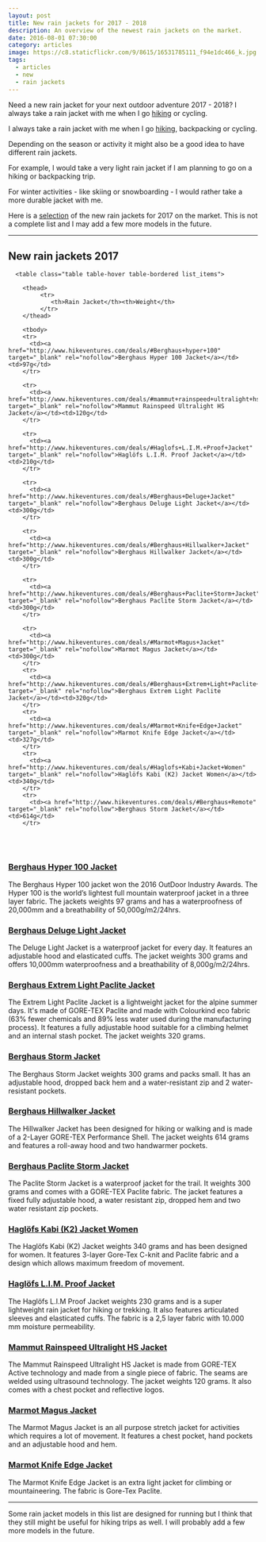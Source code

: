 ```yaml
---
layout: post
title: New rain jackets for 2017 - 2018
description: An overview of the newest rain jackets on the market.
date: 2016-08-01 07:30:00
category: articles
image: https://c8.staticflickr.com/9/8615/16531785111_f94e1dc466_k.jpg
tags:
  - articles
  - new
  - rain jackets
---
```


Need a new rain jacket for your next outdoor adventure 2017 - 2018? I always take a rain jacket with me when I go [hiking](http://www.hikeventures.com/destinations/) or cycling.

I always take a rain jacket with me when I go [hiking](http://www.hikeventures.com/destinations/), backpacking or cycling.

Depending on the season or activity it might also be a good idea to have different rain jackets.

For example, I would take a very light rain jacket if I am planning to go on a hiking or backpacking trip.

For winter activities - like skiing or snowboarding - I would rather take a more durable jacket with me.


Here is a <a href="#list">selection</a> of the new rain jackets for 2017 on the market. This is not a complete list and I may add a few more models in the future.

---

<amp-img src="https://c8.staticflickr.com/9/8615/16531785111_f94e1dc466_k.jpg" width="2048" height="1360" alt="New rain jackets for 2017 - 2018" layout="responsive"></amp-img>

<!--more-->

<h2 id="list">New rain jackets 2017</h2>

<div class="table-responsive">

      <table class="table table-hover table-bordered list_items">

        <thead>
             <tr>
                <th>Rain Jacket</th><th>Weight</th>
             </tr>
        </thead>

        <tbody>
        <tr>
          <td><a href="http://www.hikeventures.com/deals/#Berghaus+hyper+100" target="_blank" rel="nofollow">Berghaus Hyper 100 Jacket</a></td><td>97g</td>
        </tr>

        <tr>
          <td><a href="http://www.hikeventures.com/deals/#mammut+rainspeed+ultralight+hs+jacket" target="_blank" rel="nofollow">Mammut Rainspeed Ultralight HS Jacket</a></td><td>120g</td>
        </tr>

        <tr>
          <td><a href="http://www.hikeventures.com/deals/#Haglofs+L.I.M.+Proof+Jacket" target="_blank" rel="nofollow">Haglöfs L.I.M. Proof Jacket</a></td><td>210g</td>
        </tr>

        <tr>
          <td><a href="http://www.hikeventures.com/deals/#Berghaus+Deluge+Jacket" target="_blank" rel="nofollow">Berghaus Deluge Light Jacket</a></td><td>300g</td>
        </tr>

        <tr>
          <td><a href="http://www.hikeventures.com/deals/#Berghaus+Hillwalker+Jacket" target="_blank" rel="nofollow">Berghaus Hillwalker Jacket</a></td><td>300g</td>
        </tr>

        <tr>
          <td><a href="http://www.hikeventures.com/deals/#Berghaus+Paclite+Storm+Jacket" target="_blank" rel="nofollow">Berghaus Paclite Storm Jacket</a></td><td>300g</td>
        </tr>

        <tr>
          <td><a href="http://www.hikeventures.com/deals/#Marmot+Magus+Jacket" target="_blank" rel="nofollow">Marmot Magus Jacket</a></td><td>300g</td>
        </tr>
        <tr>
          <td><a href="http://www.hikeventures.com/deals/#Berghaus+Extrem+Light+Paclite+Jacket" target="_blank" rel="nofollow">Berghaus Extrem Light Paclite Jacket</a></td><td>320g</td>
        </tr>
        <tr>
          <td><a href="http://www.hikeventures.com/deals/#Marmot+Knife+Edge+Jacket" target="_blank" rel="nofollow">Marmot Knife Edge Jacket</a></td><td>327g</td>
        </tr>
        <tr>
          <td><a href="http://www.hikeventures.com/deals/#Haglofs+Kabi+Jacket+Women" target="_blank" rel="nofollow">Haglöfs Kabi (K2) Jacket Women</a></td><td>340g</td>
        </tr>
        <tr>
          <td><a href="http://www.hikeventures.com/deals/#Berghaus+Remote" target="_blank" rel="nofollow">Berghaus Storm Jacket</a></td><td>614g</td>
        </tr>
  </tbody>
  </table>
  </div>
  <br>
<script src="//z-na.amazon-adsystem.com/widgets/onejs?MarketPlace=US&adInstanceId=cc781bfd-577f-4efb-9da6-75cb9fc7d1c2"></script>
<br>

<h3><a href="http://www.hikeventures.com/deals/#Berghaus+hyper+100" target="_blank">Berghaus Hyper 100 Jacket</a></h3>
The Berghaus Hyper 100 jacket won the 2016 OutDoor Industry Awards. The Hyper 100 is the world’s lightest full mountain waterproof jacket in a three layer fabric. The jackets weights 97 grams and has a waterproofness of 20,000mm and a breathability of 50,000g/m2/24hrs.

<h3><a href="http://www.hikeventures.com/deals/#Berghaus+Deluge+Jacket" target="_blank">Berghaus Deluge Light Jacket</a></h3>
The Deluge Light Jacket is a waterproof jacket for every day. It features an adjustable hood and elasticated cuffs. The jacket weights 300 grams and offers 10,000mm waterproofness and a breathability of 8,000g/m2/24hrs.

<h3><a href="http://www.hikeventures.com/deals/#Berghaus+Extrem+Light+Paclite+Jacket" target="_blank">Berghaus Extrem Light Paclite Jacket</a></h3>
The Extrem Light Paclite Jacket is a lightweight jacket for the alpine summer days. It's made of GORE-TEX Paclite and made with Colourkind eco fabric (63% fewer chemicals and 89% less water used during the manufacturing process). It features a fully adjustable hood suitable for a climbing helmet and an internal stash pocket. The jacket weights 320 grams.

<h3><a href="http://www.hikeventures.com/deals/#Berghaus+Remote" target="_blank">Berghaus Storm Jacket</a></h3>
The Berghaus Storm Jacket weights 300 grams and packs small. It has an adjustable hood, dropped back hem and a water-resistant zip and 2 water-resistant pockets.

<h3><a href="http://www.hikeventures.com/deals/#Berghaus+Hillwalker+Jacket" target="_blank">Berghaus Hillwalker Jacket</a></h3>
The Hillwalker Jacket has been designed for hiking or walking and is made of a 2-Layer GORE-TEX Performance Shell. The jacket weights 614 grams and features a roll-away hood and two handwarmer pockets.

<h3><a href="http://www.hikeventures.com/deals/#Berghaus+Paclite+Storm+Jacket" target="_blank">Berghaus Paclite Storm Jacket</a></h3>
The Paclite Storm Jacket is a waterproof jacket for the trail. It weights 300 grams and comes with a GORE-TEX Paclite fabric. The jacket features a fixed fully adjustable hood, a water resistant zip, dropped hem and two water resistant zip pockets.

<h3><a href="http://www.hikeventures.com/deals/#Haglofs+Kabi+Jacket+Women" target="_blank">Haglöfs Kabi (K2) Jacket Women</a></h3>
The Haglöfs Kabi (K2) Jacket weights 340 grams and has been designed for women. It features 3-layer Gore-Tex C-knit and Paclite fabric and a design which allows maximum freedom of movement.

<h3><a href="http://www.hikeventures.com/deals/#Haglofs+L.I.M.+Proof+Jacket" target="_blank">Haglöfs L.I.M. Proof Jacket</a></h3>
The Haglöfs L.I.M Proof Jacket weights 230 grams and is a super lightweight rain jacket for hiking or trekking. It also features articulated sleeves and elasticated cuffs. The fabric is a 2,5 layer fabric with 10.000 mm moisture permeability.

<h3><a href="http://www.hikeventures.com/deals/#mammut+rainspeed+ultralight+hs+jacket" target="_blank">Mammut Rainspeed Ultralight HS Jacket</a></h3>
The Mammut Rainspeed Ultralight HS Jacket is made from GORE-TEX Active technology and made from a single piece of fabric. The seams are welded using ultrasound technology. The jacket weights 120 grams. It also comes with a chest pocket and reflective logos.

<h3><a href="http://www.hikeventures.com/deals/#Marmot+Magus+Jacket" target="_blank">Marmot Magus Jacket</a></h3>
The Marmot Magus Jacket is an all purpose stretch jacket for activities which requires a lot of movement. It features a chest pocket, hand pockets and an adjustable hood and hem.

<h3><a href="http://www.hikeventures.com/deals/#Marmot+Knife+Edge+Jacket" target="_blank">Marmot Knife Edge Jacket</a></h3>
The Marmot Knife Edge Jacket is an extra light jacket for climbing or mountaineering. The fabric is Gore-Tex Paclite.

<hr>


Some rain jacket models in this list are designed for running but I think that they still might be useful for hiking trips as well. I will probably add a few more models in the future.
